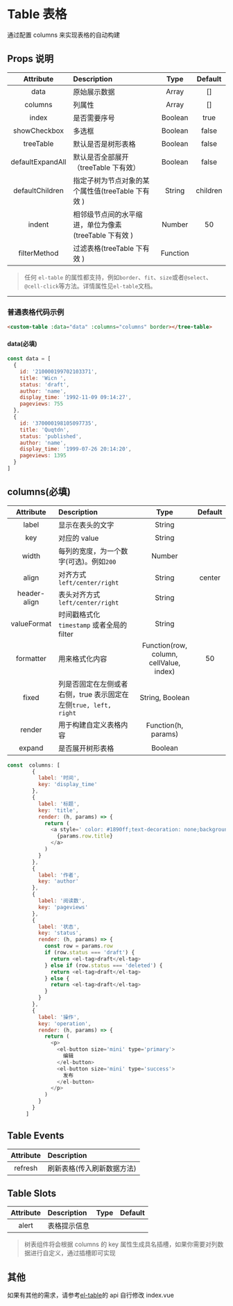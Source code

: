 # Table 表格

通过配置 columns 来实现表格的自动构建

## Props 说明

|    Attribute     | Description                                           |   Type   | Default  |
| :--------------: | :---------------------------------------------------- | :------: | :------: |
|       data       | 原始展示数据                                          |  Array   |    []    |
|     columns      | 列属性                                                |  Array   |    []    |
|      index       | 是否需要序号                                          | Boolean  |   true   |
|   showCheckbox   | 多选框                                                | Boolean  |  false   |
|    treeTable     | 默认是否是树形表格                                    | Boolean  |  false   |
| defaultExpandAll | 默认是否全部展开（treeTable 下有效）                  | Boolean  |  false   |
| defaultChildren  | 指定子树为节点对象的某个属性值(treeTable 下有效 )     |  String  | children |  |
|      indent      | 相邻级节点间的水平缩进，单位为像素(treeTable 下有效 ) |  Number  |    50    |
|   filterMethod   | 过滤表格(treeTable 下有效 )                           | Function |          |

> 任何 `el-table` 的属性都支持，例如`border`、`fit`、`size`或者`@select`、`@cell-click`等方法。详情属性见`el-table`文档。

---

### 普通表格代码示例

```html
<custom-table :data="data" :columns="columns" border></tree-table>
```

#### data(**必填**)

```js
const data = [
  {
    id: '210000199702103371',
    title: 'Wicn ',
    status: 'draft',
    author: 'name',
    display_time: '1992-11-09 09:14:27',
    pageviews: 755
  },
  {
    id: '370000198105097735',
    title: 'Quqtdn',
    status: 'published',
    author: 'name',
    display_time: '1999-07-26 20:14:20',
    pageviews: 1395
  }
]
```

## columns(**必填**)

|  Attribute   | Description                                                      |                  Type                   | Default |
| :----------: | :--------------------------------------------------------------- | :-------------------------------------: | :-----: |
|    label     | 显示在表头的文字                                                 |                 String                  |         |
|     key      | 对应的 value                                                     |                 String                  |         |
|    width     | 每列的宽度，为一个数字(可选)。例如`200`                          |                 Number                  |         |
|    align     | 对齐方式 `left/center/right`                                     |                 String                  | center  |
| header-align | 表头对齐方式 `left/center/right`                                 |                 String                  |         |
| valueFormat  | 时间戳格式化 `timestamp` 或者全局的 filter                       |                 String                  |         |
|  formatter   | 用来格式化内容                                                   | Function(row, column, cellValue, index) |   50    |
|    fixed     | 列是否固定在左侧或者右侧，true 表示固定在左侧`true, left, right` |             String, Boolean             |         |
|    render    | 用于构建自定义表格内容                                           |           Function(h, params)           |         |
|    expand    | 是否展开树形表格                                                 |                 Boolean                 |         |

```javascript
const  columns: [
        {
          label: '时间',
          key: 'display_time'
        },
        {
          label: '标题',
          key: 'title',
          render: (h, params) => {
            return (
              <a style=' color: #1890ff;text-decoration: none;background-color: transparent;outline: none;cursor: pointer;transition: color 0.3s;'>
                {params.row.title}
              </a>
            )
          }
        },
        {
          label: '作者',
          key: 'author'
        },
        {
          label: '阅读数',
          key: 'pageviews'
        },
        {
          label: '状态',
          key: 'status',
          render: (h, params) => {
            const row = params.row
            if (row.status === 'draft') {
              return <el-tag>draft</el-tag>
            } else if (row.status === 'deleted') {
              return <el-tag>draft</el-tag>
            } else {
              return <el-tag>draft</el-tag>
            }
          }
        },
        {
          label: '操作',
          key: 'operation',
          render: (h, params) => {
            return (
              <p>
                <el-button size='mini' type='primary'>
                  编辑
                </el-button>
                <el-button size='mini' type='success'>
                  发布
                </el-button>
              </p>
            )
          }
        }
      ]
```

## Table Events

| Attribute | Description                |
| :-------: | :------------------------- |
|  refresh  | 刷新表格(传入刷新数据方法) |  |  |

## Table Slots

| Attribute | Description  | Type | Default |
| :-------: | :----------- | :--: | :-----: |
|   alert   | 表格提示信息 |      |         |

> 树表组件将会根据 columns 的 key 属性生成具名插槽，如果你需要对列数据进行自定义，通过插槽即可实现

## 其他

如果有其他的需求，请参考[el-table](http://element-cn.eleme.io/#/en-US/component/table)的 api 自行修改 index.vue
